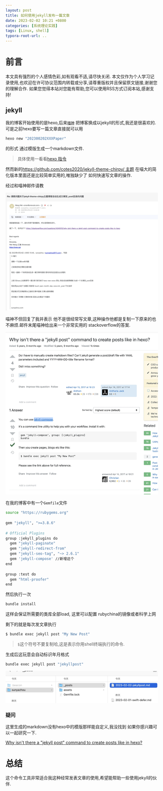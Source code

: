 ```yaml
---
layout: post
title: 如何使用jekyll发布一篇文章
date: 2023-02-02 10:21 +0800
categories: [系统理论实践]
tags: [Linux, shell]
typora-root-url: ..
---
```



# 前言

本文具有强烈的个人感情色彩,如有观看不适,请尽快关闭. 本文仅作为个人学习记录使用,也欢迎在许可协议范围内转载或分享,请尊重版权并且保留原文链接,谢谢您的理解合作. 如果您觉得本站对您能有帮助,您可以使用RSS方式订阅本站,感谢支持!


## jekyll 

我的博客开始使用的是hexo,后来[`喵神`](https://onevcat.com/) 把博客换成以jekyll的形式,我还是很喜欢的.可是之前hexo要写一篇文章直接就可以用

``` sh
hexo new "202300202XXXPaper"

```
的形式 通过模版生成一个markdown文件.

> 具体使用一看看[hexo 指令](https://hexo.io/zh-cn/docs/commands.html)


然而新的[https://github.com/cotes2020/jekyll-theme-chirpy/ 主题](https://github.com/cotes2020/jekyll-theme-chirpy/) 在喵大的简化版本里面还是比较简单实用的,唯独缺少了 如何快速写文章的操作.

经过和喵神邮件请教

![](/assets/images/20230202JekyllPost/email.webp)

喵神不但回复了我并表示 他不是很经常写文章,这种操作他都是复制一下原来的也不麻烦.邮件末尾喵神给出来一个非常实用的 stackoverflow的答案.

![](/assets/images/20230202JekyllPost/answer.webp)

在我的博客中有一个`Gemfile`文件 

``` sh
source "https://rubygems.org"

gem "jekyll", ">=3.8.6"

# Official Plugins
group :jekyll_plugins do
  gem "jekyll-paginate"
  gem "jekyll-redirect-from"
  gem "jekyll-seo-tag", "~> 2.6.1"
  gem 'jekyll-compose' //新增这个
end

group :test do
  gem "html-proofer"
end

```

然后执行一次

``` sh
bundle install
```
这样会保证所需要的类库全部load, 这里可以配置 rubychina的镜像或者科学上网

剩下的就是每次发文章执行

``` sh
$ bundle exec jekyll post "My New Post"
```

> `$`这个符号不要复制哈,这是表示你用shell终端执行的命令. 

生成后这玩意会自动标识年月格式

``` sh
bundle exec jekyll post "jekyllpost"
```

![](/assets/images/20230202JekyllPost/post.webp)

### 疑问

这里生成的markdown没有hexo中的模版那样能自定义,我没找到 如果你感兴趣可以一起研究一下.

[Why isn't there a "jekyll post" command to create posts like in hexo?](https://stackoverflow.com/questions/43416113/why-isnt-there-a-jekyll-post-command-to-create-posts-like-in-hexo)

# 总结

这个命令工具非常适合我这种经常发表文章的使用,希望能帮助一些使用jekyll的伙伴.


